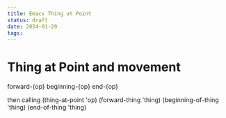 ```yaml
---
title: Emacs Thing at Point
status: draft
date: 2024-01-29
tags:
---
```


#  Thing at Point and movement
forward-{op}
beginning-{op}
end-{op}

then calling (thing-at-point 'op)
(forward-thing 'thing)
(beginning-of-thing 'thing)
(end-of-thing 'thing)
